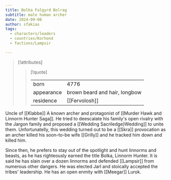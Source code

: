 ```yaml
---
title: Bolka Falgyrd Bolrag
subtitle: male human archer
date: 2024-09-08
author: sfakias
tags:
  - characters/leaders
  - countries/Korhond
  - factions/Lampsir

---
```

> [!attributes]
> 
> > [!quote]
> >
> > | | |
> > | --- | --- |
> > | born | 4776 |
> > | appearance | brown beard and hair, longbow |
> > | residence | [[Fervolosh]] |

Uncle of [[Klabbe]]
A known archer and protagonist of [[Murder Hawk and Linnorm Hunter Saga]]. He tried to deescalate his family's open rivalry with the Jargon family and proposed a [[Wedding Sacriledge}Wedding]] to unite them. Unfortunatelly, this wedding turned out to be a [[Skra]] provocation as an archer killed his soon-to-be wife [[Grilly]] and he tracked him down and killed him.

Since then, he prefers to stay out of the spotlight and hunt linnorms and beasts, as he has righteously earned the title Bolka, Linnorm Hunter. It is said he has slain over a dozen linnorms and defended [[Lampsir]] from numerous other dangers. He was elected Jarl and stoically accepted the tribes' leadership. He has an open enmity with [[Meegar]] Lurok.